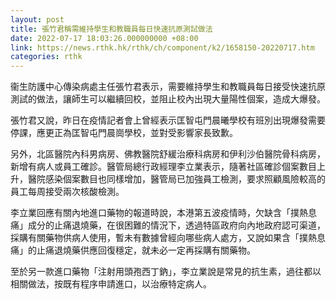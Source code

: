 ```yaml
---
layout: post
title: 張竹君稱需維持學生和教職員每日快速抗原測試做法
date: 2022-07-17 18:03:26.000000000 +08:00
link: https://news.rthk.hk/rthk/ch/component/k2/1658150-20220717.htm
categories: rthk
---
```


衞生防護中心傳染病處主任張竹君表示，需要維持學生和教職員每日接受快速抗原測試的做法，讓師生可以繼續回校，並阻止校內出現大量陽性個案，造成大爆發。

張竹君又說，昨日在疫情記者會上曾經表示匡智屯門晨曦學校有班別出現爆發需要停課，應更正為匡智屯門晨崗學校，並對受影響家長致歉。

另外，北區醫院內科男病房、佛教醫院舒緩治療科病房和伊利沙伯醫院骨科病房，新增有病人或員工確診。醫管局總行政經理李立業表示，隨著社區確診個案數目上升，醫院感染個案數目也同樣增加，醫管局已加強員工檢測，要求照顧風險較高的員工每周接受兩次核酸檢測。

李立業回應有關內地進口藥物的報道時說，本港第五波疫情時，欠缺含「撲熱息痛」成分的止痛退燒藥，在很困難的情況下，透過特區政府向內地政府認可渠道，採購有關藥物供病人使用，暫未有數據曾經向哪些病人處方，又說如果含「撲熱息痛」的止痛退燒藥供應回復穩定，就未必一定再採購有關藥物。

至於另一款進口藥物「注射用頭孢西丁鈉」，李立業說是常見的抗生素，過往都以相關做法，按既有程序申請進口，以治療特定病人。
